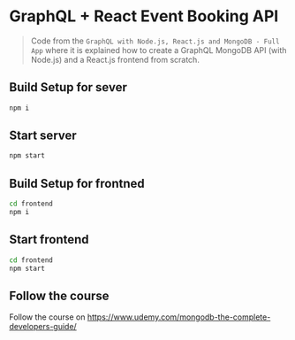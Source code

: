# GraphQL + React Event Booking API

> Code from the `GraphQL with Node.js, React.js and MongoDB - Full App` where it is explained how to create a GraphQL MongoDB API (with Node.js) and a React.js frontend from scratch.

## Build Setup for sever

```bash
npm i
```

## Start server

```bash
npm start
```

## Build Setup for frontned

```bash
cd frontend
npm i
```

## Start frontend

```bash
cd frontend
npm start
```

## Follow the course

Follow the course on <https://www.udemy.com/mongodb-the-complete-developers-guide/>
